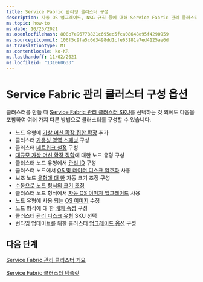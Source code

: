 ```yaml
---
title: Service Fabric 관리형 클러스터 구성
description: 자동 OS 업그레이드, NSG 규칙 등에 대해 Service Fabric 관리 클러스터를 구성하는 방법을 알아봅니다.
ms.topic: how-to
ms.date: 10/25/2021
ms.openlocfilehash: 808b7e96778821c695ed5fca08648e95f4290959
ms.sourcegitcommit: 106f5c9fa5c6d3498dd1cfe63181a7ed4125ae6d
ms.translationtype: MT
ms.contentlocale: ko-KR
ms.lasthandoff: 11/02/2021
ms.locfileid: "131060633"
---
```

# <a name="service-fabric-managed-cluster-configuration-options"></a>Service Fabric 관리 클러스터 구성 옵션

클러스터를 만들 때 [Service Fabric 관리 클러스터 SKU](overview-managed-cluster.md#service-fabric-managed-cluster-skus)를 선택하는 것 외에도 다음을 포함하여 여러 가지 다른 방법으로 클러스터를 구성할 수 있습니다.

* 노드 유형에 [가상 머신 확장 집합 확장](how-to-managed-cluster-vmss-extension.md) 추가
* 클러스터 [가용성 영역 스패닝](how-to-managed-cluster-availability-zones.md) 구성
* 클러스터 [네트워크 설정](how-to-managed-cluster-networking.md) 구성
* [대규모 가상 머신 확장 집합](how-to-managed-cluster-large-virtual-machine-scale-sets.md)에 대한 노드 유형 구성
* 클러스터 노드 유형에서 [관리 ID](how-to-managed-identity-managed-cluster-virtual-machine-scale-sets.md) 구성
* 클러스터 노드에서 [OS 및 데이터 디스크 암호화](how-to-enable-managed-cluster-disk-encryption.md) 사용
* 보조 노드 [유형에 대 한](how-to-managed-cluster-autoscale.md) 자동 크기 조정 구성
* [수동으로 노드 형식의 크기 조정](how-to-managed-cluster-modify-node-type.md#scale-a-node-type-manually-with-portal)
* 클러스터 노드 형식에서 [자동 OS 이미지 업그레이드](how-to-managed-cluster-modify-node-type.md#enable-automatic-os-image-upgrades) 사용
* 노드 유형에 사용 되는 [OS 이미지](how-to-managed-cluster-modify-node-type.md#modify-the-os-image-for-a-node-type-with-portal) 수정
* 노드 형식에 대 한 [배치 속성](how-to-managed-cluster-modify-node-type.md#configure-placement-properties-for-a-node-type-with-portal) 구성
* 클러스터 [관리 디스크 유형](how-to-managed-cluster-managed-disk.md) SKU 선택
* 런타임 업데이트를 위한 클러스터 [업그레이드 옵션](how-to-managed-cluster-upgrades.md) 구성


## <a name="next-steps"></a>다음 단계

[Service Fabric 관리 클러스터 개요](overview-managed-cluster.md)

[Service Fabric 클러스터 템플릿](https://github.com/Azure-Samples/service-fabric-cluster-templates)
